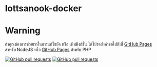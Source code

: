 # lottsanook-docker

# Warning

ถ้าคุณต้องการช่วยเราในการแก้ไขบัค หรือ เพิ่มฟังก์ชั่น ได้โปรดส่งคำขอไปยังที่ [GitHub Pages](../../../../quad-b/lottsanook-nodejs) สำหรับ NodeJS หรือ [GitHub Pages](../../../../quad-b/lottsanook) สำหรับ PHP

[![GitHub pull requests](https://img.shields.io/github/issues-pr-raw/Quad-B/lottsanook-nodejs?label=Pull%20request%20for%20helped&logo=github)](../../../../quad-b/lottsanook-nodejs) [![GitHub pull requests](https://img.shields.io/github/issues-pr-raw/Quad-B/lottsanook?label=Pull%20request%20for%20helped&logo=github)](../../../../quad-b/lottsanook)
